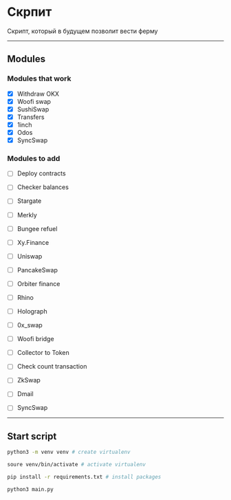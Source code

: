 # Скрпит

Скрипт, который в будущем позволит вести ферму

---

## Modules
### Modules that work
- [x] Withdraw OKX
- [x] Woofi swap
- [x] SushiSwap
- [x] Transfers
- [x] 1inch
- [x] Odos
- [x] SyncSwap
### Modules to add
- [ ] Deploy contracts
- [ ] Checker balances
- [ ] Stargate
- [ ] Merkly
- [ ] Bungee refuel
- [ ] Xy.Finance
- [ ] Uniswap
- [ ] PancakeSwap
- [ ] Orbiter finance
- [ ] Rhino
- [ ] Holograph
- [ ] 0x_swap
- [ ] Woofi bridge
- [ ] Collector to Token
- [ ] Check count transaction

- [ ] ZkSwap
- [ ] Dmail
- [ ] SyncSwap

---


## Start script
```bash
python3 -m venv venv # create virtualenv

soure venv/bin/activate # activate virtualenv

pip install -r requirements.txt # install packages

python3 main.py
```

